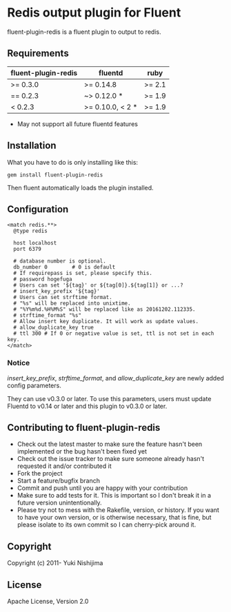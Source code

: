 # Redis output plugin for Fluent

fluent-plugin-redis is a fluent plugin to output to redis.

## Requirements

|fluent-plugin-redis|     fluentd      |  ruby  |
|-------------------|------------------|--------|
|     >= 0.3.0      | >= 0.14.8        | >= 2.1 |
|     == 0.2.3      | ~> 0.12.0 *      | >= 1.9 |
|      < 0.2.3      | >= 0.10.0, < 2 * | >= 1.9 |

* May not support all future fluentd features

## Installation

What you have to do is only installing like this:

    gem install fluent-plugin-redis

Then fluent automatically loads the plugin installed.

## Configuration

    <match redis.**>
      @type redis

      host localhost
      port 6379

      # database number is optional.
      db_number 0        # 0 is default
      # If requirepass is set, please specify this.
      # password hogefuga
      # Users can set '${tag}' or ${tag[0]}.${tag[1]} or ...?
      # insert_key_prefix '${tag}'
      # Users can set strftime format.
      # "%s" will be replaced into unixtime.
      # "%Y%m%d.%H%M%S" will be replaced like as 20161202.112335.
      # strftime_format "%s"
      # Allow insert key duplicate. It will work as update values.
      # allow_duplicate_key true
      # ttl 300 # If 0 or negative value is set, ttl is not set in each key.
    </match>


### Notice

<em>insert_key_prefix</em>, <em>strftime_format</em>, and <em>allow_duplicate_key</em> are newly added config parameters.

They can use v0.3.0 or later. To use this parameters, users must update Fluentd to v0.14 or later and this plugin to v0.3.0 or later.

## Contributing to fluent-plugin-redis
 
* Check out the latest master to make sure the feature hasn't been implemented or the bug hasn't been fixed yet
* Check out the issue tracker to make sure someone already hasn't requested it and/or contributed it
* Fork the project
* Start a feature/bugfix branch
* Commit and push until you are happy with your contribution
* Make sure to add tests for it. This is important so I don't break it in a future version unintentionally.
* Please try not to mess with the Rakefile, version, or history. If you want to have your own version, or is otherwise necessary, that is fine, but please isolate to its own commit so I can cherry-pick around it.

## Copyright

Copyright (c) 2011- Yuki Nishijima

## License

Apache License, Version 2.0
